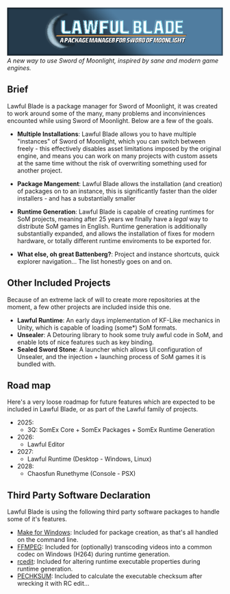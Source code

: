 ![image](LawfulBlade/Resource/576x128_lawfulbladeheader.png)\
_A new way to use Sword of Moonlight, inspired by sane and modern game engines._

## Brief
Lawful Blade is a package manager for Sword of Moonlight, it was created to work around some of the many, many problems and inconviniences encounted while using Sword of Moonlight.
Below are a few of the goals.

* **Multiple Installations**: Lawful Blade allows you to have multiple "instances" of Sword of Moonlight, which you can switch between freely - this effectively disables asset limitations imposed by the original engine, and means you can work on many projects with custom assets at the same time without the risk of overwriting something used for another project.

* **Package Mangement**: Lawful Blade allows the installation (and creation) of packages on to an instance, this is significantly faster than the older installers - and has a substantially smaller 

* **Runtime Generation**: Lawful Blade is capable of creating runtimes for SoM projects, meaning after 25 years we finally have a _legal_ way to distribute SoM games in English. Runtime generation is additionally substantially expanded, and allows the installation of fixes for modern hardware, or totally different runtime enviroments to be exported for.

* **What else, oh great Battenberg?**: Project and instance shortcuts, quick explorer navigation... The list honestly goes on and on.

## Other Included Projects
Because of an extreme lack of will to create more repositories at the moment, a few other projects are included inside this one.

* **Lawful Runtime**: An early days implementation of KF-Like mechanics in Unity, which is capable of loading (some*) SoM formats.
* **Unsealer**: A Detouring library to hook some truly awful code in SoM, and enable lots of nice features such as key binding.
* **Sealed Sword Stone**: A launcher which allows UI configuration of Unsealer, and the injection + launching process of SoM games it is bundled with.

## Road map
Here's a very loose roadmap for future features which are expected to be included in Lawful Blade, or as part of the Lawful family of projects.
- 2025:
  - 3Q: SomEx Core + SomEx Packages + SomEx Runtime Generation
- 2026:
  - Lawful Editor
- 2027: 
  - Lawful Runtime (Desktop - Windows, Linux)
- 2028: 
  - Chaosfun Runethyme (Console - PSX)

## Third Party Software Declaration
Lawful Blade is using the following third party software packages to handle some of it's features.
* [Make for Windows](https://gnuwin32.sourceforge.net/packages/make.htm): Included for package creation, as that's all handled on the command line.
* [FFMPEG](https://www.gyan.dev/ffmpeg/builds/): Included for (optionally) transcoding videos into a common codec on Windows (H264) during runtime generation.
* [rcedit](https://github.com/electron/rcedit): Included for altering runtime executable properties during runtime generation.
* [PECHKSUM](https://www.gammadyne.com/pe_checksum.htm): Included to calculate the executable checksum after wrecking it with RC edit...
